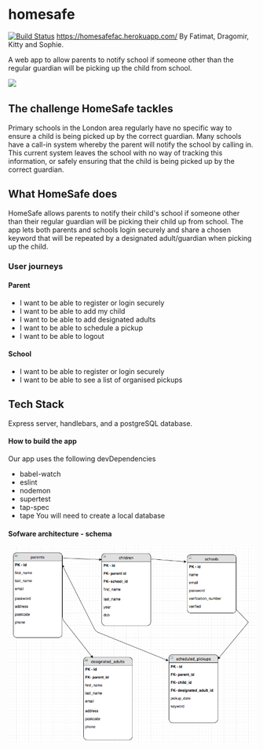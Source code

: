 # homesafe
[![Build Status](https://travis-ci.org/fac-12/homesafe.svg?branch=master)](https://travis-ci.org/fac-12/homesafe)
https://homesafefac.herokuapp.com/
By Fatimat, Dragomir, Kitty and Sophie.

A web app to allow parents to notify school if someone other than the regular guardian will be picking up the child from school.

![](https://i.imgur.com/n4E0oxI.gif)

## The challenge HomeSafe tackles
Primary schools in the London area regularly have no specific way to ensure a child is being picked up by the correct guardian. Many schools have a call-in system whereby the parent will notify the school by calling in. This current system leaves the school with no way of tracking this information, or safely ensuring that the child is being picked up by the correct guardian.

## What HomeSafe does
HomeSafe allows parents to notify their child's school if someone other than their regular guardian will be picking their child up from school. The app lets both parents and schools login securely and share a chosen keyword that will be repeated by a designated adult/guardian when picking up the child.

### User journeys
#### Parent
* I want to be able to register or login securely
* I want to be able to add my child
* I want to be able to add designated adults
* I want to be able to schedule a pickup
* I want to be able to logout

#### School
* I want to be able to register or login securely
* I want to be able to see a list of organised pickups

## Tech Stack
Express server, handlebars, and a postgreSQL database.

#### How to build the app
Our app uses the following devDependencies
* babel-watch
* eslint
* nodemon
* supertest
* tap-spec
* tape
You will need to create a local database

#### Sofware architecture - schema
![](public/assets/schema.png)

